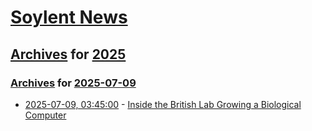 # [Soylent News](../../../README.md)

## [Archives](../../index.md) for [2025](../index.md)

### [Archives](../../index.md) for [2025-07-09](index.md)

* [2025-07-09, 03:45:00](https://soylentnews.org/article.pl?sid=25/07/07/2215236&from=rss) - [Inside the British Lab Growing a Biological Computer](https://soylentnews.org/article.pl?sid=25/07/07/2215236&from=rss)
